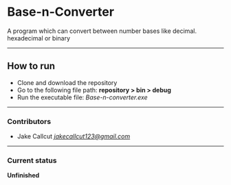 # Base-n-Converter
 A program which can convert between number bases like decimal. hexadecimal or binary

****

## How to run
- Clone and download the repository
- Go to the following file path:
    **repository > bin > debug**
- Run the executable file:
    *Base-n-converter.exe*

****

### Contributors
- Jake Callcut 
*<jakecallcut123@gmail.com>*

****

### Current status
**Unfinished**